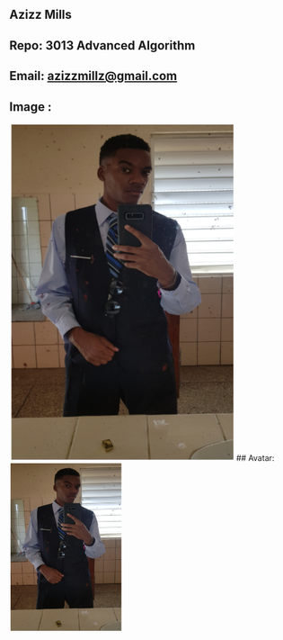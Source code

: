 ## Azizz Mills
## Repo: 3013 Advanced Algorithm  
## Email: azizzmillz@gmail.com
## Image :
<img src= "Pic.png" height= "600" width="400">
## Avatar:
<img src= "Pic.png" height= "300" width="200">
